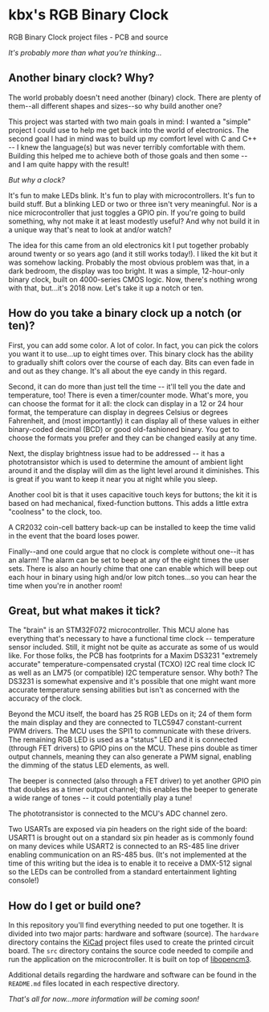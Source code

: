 # kbx's RGB Binary Clock

RGB Binary Clock project files - PCB and source

_It's probably more than what you're thinking..._

## Another binary clock? Why?

The world probably doesn't need another (binary) clock. There are plenty of
 them--all different shapes and sizes--so why build another one?

This project was started with two main goals in mind: I wanted a "simple"
 project I could use to help me get back into the world of electronics. The
 second goal I had in mind was to build up my comfort level with C and C++ -- I
 knew the language(s) but was never terribly comfortable with them. Building
 this helped me to achieve both of those goals and then some -- and I am quite
 happy with the result!

_But why a clock?_

It's fun to make LEDs blink. It's fun to play with microcontrollers. It's fun
 to build stuff. But a blinking LED or two or three isn't very meaningful. Nor
 is a nice microcontroller that just toggles a GPIO pin. If you're going to
 build something, why not make it at least modestly useful? And why not build it
 in a unique way that's neat to look at and/or watch?

The idea for this came from an old electronics kit I put together probably
 around twenty or so years ago (and it still works today!). I liked the kit but
 it was somehow lacking. Probably the most obvious problem was that, in a dark
 bedroom, the display was too bright. It was a simple, 12-hour-only binary
 clock, built on 4000-series CMOS logic. Now, there's nothing wrong with that,
 but...it's 2018 now. Let's take it up a notch or ten.

## How do you take a binary clock up a notch (or ten)?

First, you can add some color. A lot of color. In fact, you can pick the colors
 you want it to use...up to eight times over. This binary clock has the ability
 to gradually shift colors over the course of each day. Bits can even fade in
 and out as they change. It's all about the eye candy in this regard.

Second, it can do more than just tell the time -- it'll tell you the date and
 temperature, too! There is even a timer/counter mode. What's more, you can
 choose the format for it all: the clock can display in a 12 or 24 hour format,
 the temperature can display in degrees Celsius or degrees Fahrenheit, and (most
 importantly) it can display all of these values in either binary-coded decimal
 (BCD) or good old-fashioned binary. You get to choose the formats you prefer
 and they can be changed easily at any time.

Next, the display brightness issue had to be addressed -- it has a
 phototransistor which is used to determine the amount of ambient light around
 it and the display will dim as the light level around it diminishes. This is
 great if you want to keep it near you at night while you sleep.

Another cool bit is that it uses capacitive touch keys for buttons; the kit it
 is based on had mechanical, fixed-function buttons. This adds a little extra
 "coolness" to the clock, too.

A CR2032 coin-cell battery back-up can be installed to keep the time valid in
 the event that the board loses power.

Finally--and one could argue that no clock is complete without one--it has an
 alarm! The alarm can be set to beep at any of the eight times the user sets.
 There is also an hourly chime that one can enable which will beep out each hour
 in binary using high and/or low pitch tones...so you can hear the time when
 you're in another room!

## Great, but what makes it tick?

The "brain" is an STM32F072 microcontroller. This MCU alone has everything
 that's necessary to have a functional time clock -- temperature sensor
 included. Still, it might not be quite as accurate as some of us would like.
 For those folks, the PCB has footprints for a Maxim DS3231 "extremely accurate"
 temperature-compensated crystal (TCXO) I2C real time clock IC as well as an
 LM75 (or compatible) I2C temperature sensor. Why both? The DS3231 is somewhat
 expensive and it's possible that one might want more accurate temperature
 sensing abilities but isn't as concerned with the accuracy of the clock.

Beyond the MCU itself, the board has 25 RGB LEDs on it; 24 of them form the main
 display and they are connected to TLC5947 constant-current PWM drivers. The MCU
 uses the SPI1 to communicate with these drivers. The remaining RGB LED is used
 as a "status" LED and it is connected (through FET drivers) to GPIO pins on the
 MCU. These pins double as timer output channels, meaning they can also generate
 a PWM signal, enabling the dimming of the status LED elements, as well.

The beeper is connected (also through a FET driver) to yet another GPIO pin
 that doubles as a timer output channel; this enables the beeper to generate a
 wide range of tones -- it could potentially play a tune!

The phototransistor is connected to the MCU's ADC channel zero.

Two USARTs are exposed via pin headers on the right side of the board: USART1
 is brought out on a standard six pin header as is commonly found on many
 devices while USART2 is connected to an RS-485 line driver enabling
 communication on an RS-485 bus. (It's not implemented at the time of this
 writing but the idea is to enable it to receive a DMX-512 signal so the LEDs
 can be controlled from a standard entertainment lighting console!)

## How do I get or build one?

In this repository you'll find everything needed to put one together. It is
 divided into two major parts: hardware and software (source). The `hardware`
 directory contains the [KiCad](http://kicad.org) project files used to create
 the printed circuit board. The `src` directory contains the source code needed
 to compile and run the application on the microcontroller. It is built on top
 of [libopencm3](http://libopencm3.org).

Additional details regarding the hardware and software can be found in the
 `README.md` files located in each respective directory.

 _That's all for now...more information will be coming soon!_
